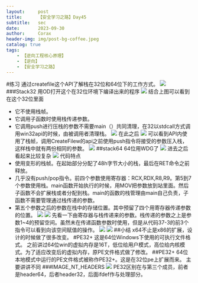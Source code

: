 ```yaml
---
layout:     post
title:      【安全学习之路】Day45
subtitle:   sec
date:       2023-09-30
author:     Corax
header-img: img/post-bg-coffee.jpeg
catalog: true
tags:
    - 【逆向工程核心原理】
    - 【逆向】
    - 【安全学习之路】
---
```


#练习
通过createfile这个API了解栈在32位和64位下的工作方式。
![](https://typora-1321221957.cos.ap-shanghai.myqcloud.com/image1/202311021114442.png)
###Stack32
用OD打开这个在32位环境下编译出来的程序
![](https://typora-1321221957.cos.ap-shanghai.myqcloud.com/image1/202311021114443.png)
结合上图可以看到在这个32位里面

* 它不使用栈帧。
* 它调用子函数时使用栈传递参数。
* 它调用push进行压栈的参数不需要main（）共同清理，在32以stdcall方式调用win32api的时候，由被调用者清理栈。
![](https://typora-1321221957.cos.ap-shanghai.myqcloud.com/image1/202311021114445.png)
在此之后
![](https://typora-1321221957.cos.ap-shanghai.myqcloud.com/image1/202311021114446.png)
可以看到API内使用了栈帧，调用CreateFilew的api之前使用push指令将接受的参数压入栈，这样栈中就有两份相同的参数。
![](https://typora-1321221957.cos.ap-shanghai.myqcloud.com/image1/202311021114447.png)
##stack64
64位用WDG了
![](https://typora-1321221957.cos.ap-shanghai.myqcloud.com/image1/202311021114448.png)
进去之后看起来比较复杂
![](https://typora-1321221957.cos.ap-shanghai.myqcloud.com/image1/202311021114449.png)
代码特点
* 使用变形的栈帧。在起始部分分配了48h字节大小的栈，最后在RET命令之前释放。
* 几乎没有push/pop指令。前四个参数使用寄存器：RCX,RDX,R8,R9。第5到7个参数使用栈。main函数开始执行的时候，用MOV把参数放到站里面。然后子函数不会扩展栈或者分配到栈。main的函数的栈管理由main自己负责，子函数不需要管理通过栈传递的参数。
* 第五个参数之后的参数在栈中的存储位置。其中预留了四个用寄存器传递参数的位置。
![](https://typora-1321221957.cos.ap-shanghai.myqcloud.com/image1/202311021114450.png)
![](https://typora-1321221957.cos.ap-shanghai.myqcloud.com/image1/202311021114451.png)
先看一下由寄存器与栈传递来的参数。栈传递的参数之上是参数1~4的预留空间。虽然未在传递函数参数时使用，但是从代码37-3的前3个指令可以看到向该空间赋值的操作。
![](https://typora-1321221957.cos.ap-shanghai.myqcloud.com/image1/202311021114452.png)
![](https://typora-1321221957.cos.ap-shanghai.myqcloud.com/image1/202311021114453.png)
##小结
x64不止是x86的扩展，设计的时候做了很多改变。
#PE32+
这是64位Windows下使用的可执行文件格式。
之前讲过64位win的虚拟内存是16T，低位给用户模式，高位给内核模式。为了适应改变后的虚拟内存，原PE文件格式做了修改。
##PE32+
64位本地模式中运行的PE文件格式被称作PE32+。这是在32位pe上扩展而来。
主要讲讲不同
###IMAGE_NT_HEADERS
![](https://typora-1321221957.cos.ap-shanghai.myqcloud.com/image1/202311021114454.png)
PE32区别在与第三个成员，前者是header64，后者header32，后面ifdef作与处理部分。
